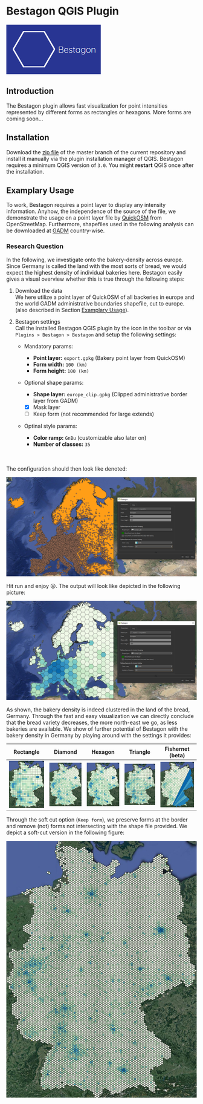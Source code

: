 # Bestagon QGIS Plugin

![Bestagon](readme/bestagon.png)

## Introduction
The Bestagon plugin allows fast visualization for point intensities 
represented by different forms as rectangles or hexagons. More forms 
are coming soon...

## Installation
Download the [zip file](https://github.com/KonstiDE/Bestagon/archive/refs/heads/master.zip)
of the master branch of the current repository and install it manually via the plugin installation
manager of QGIS. Bestagon requires a minimum QGIS version of ``3.0``. You might __restart__ QGIS once 
after the installation.

## Examplary Usage
To work, Bestagon requires a point layer to display any intensity information. Anyhow,
the independence of the source of the file, we demonstrate the usage on a point layer file
by [QuickOSM](https://plugins.qgis.org/plugins/QuickOSM/) from OpenStreetMap. Furthermore,
shapefiles used in the following analysis can be downloaded at 
[GADM](https://gadm.org/download_country.html) country-wise.

### Research Question
In the following, we investigate onto the bakery-density across europe. Since Germany is 
called the land with the most sorts of bread, we would expect the highest density of individual
bakeries here. Bestagon easily gives a visual overview whether this is true through the
following steps:

1. Download the data\
We here utilize a point layer of QuickOSM of all backeries in europe and the world GADM administrative 
boundaries shapefile, cut to europe. (also described in Section [Examplary Usage](#examplary-usage)).

2. Bestagon settings\
Call the installed Bestagon QGIS plugin by the icon in the toolbar or
via ``Plugins > Bestagon > Bestagon`` and setup the following settings:
    * Mandatory params:
      * __Point layer:__ ``export.gpkg`` (Bakery point layer from QuickOSM)
      * __Form width:__ ``100 (km)``
      * __Form height:__ ``100 (km)``

    * Optional shape params:
      * __Shape layer:__ ``europe_clip.gpkg`` (Clipped administrative border layer from GADM)
      * [x] Mask layer
      * [ ] Keep form (not recommended for large extends)

    * Optinal style params:
      * __Color ramp:__ ``GnBu`` (customizable also later on)
      * __Number of classes:__ ``35``

\
\
The configuration should then look like denoted:

![Setup](readme/usage_step_2.PNG)

Hit run and enjoy :stuck_out_tongue:. The output will look like depicted in the following picture:

![Result](readme/usage_result.PNG)

As shown, the bakery density is indeed clustered in the land of the bread, Germany.
Through the fast and easy visualization we can directly conclude that the bread variety decreases, the more 
north-east we go, as less bakeries are available. We show of further potential of Bestagon with the bakery density
in Germany by playing around with the settings it provides:

|             Rectangle              |             Diamond              |             Hexagon              |             Triangle              |          Fishernet (beta)          |
|:----------------------------------:|:--------------------------------:|:--------------------------------:|:---------------------------------:|:----------------------------------:|
| ![](readme/examples/rectangle.PNG) | ![](readme/examples/diamond.PNG) | ![](readme/examples/hexagon.PNG) | ![](readme/examples/triangle.PNG) | ![](readme/examples/fishernet.PNG) |

Through the soft cut option (``Keep form``), we preserve forms at the border and remove (not) forms not intersecting with
the shape file provided. We depict a soft-cut version in the following figure:

![soft_cut](readme/examples/soft_cut.PNG)
